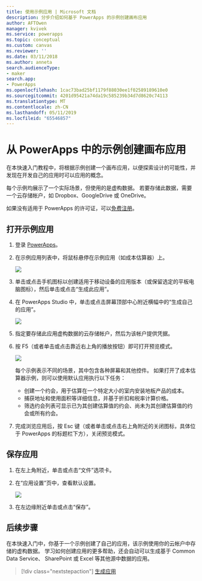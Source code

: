 ```yaml
---
title: 使用示例应用 | Microsoft 文档
description: 分步介绍如何基于 PowerApps 的示例创建画布应用
author: AFTOwen
manager: kvivek
ms.service: powerapps
ms.topic: conceptual
ms.custom: canvas
ms.reviewer: ''
ms.date: 03/11/2018
ms.author: anneta
search.audienceType:
- maker
search.app:
- PowerApps
ms.openlocfilehash: 1cac73bad25bf1179f88030ee1f02589189610e0
ms.sourcegitcommit: 4201d95421a74da19c585239b34d7d8620c74113
ms.translationtype: MT
ms.contentlocale: zh-CN
ms.lasthandoff: 05/11/2019
ms.locfileid: "65546857"
---
```

# <a name="create-a-canvas-app-from-a-sample-in-powerapps"></a>从 PowerApps 中的示例创建画布应用
在本快速入门教程中，将根据示例创建一个画布应用，以便探索设计的可能性，并发现在开发自己的应用时可以应用的概念。

每个示例均展示了一个实际场景，但使用的是虚构数据。 若要存储此数据，需要一个云存储帐户，如 Dropbox、GoogleDrive 或 OneDrive。

如果没有适用于 PowerApps 的许可证，可以[免费注册](../signup-for-powerapps.md)。

## <a name="open-a-sample-app"></a>打开示例应用
1. 登录 [PowerApps](https://web.powerapps.com?utm_source=padocs&utm_medium=linkinadoc&utm_campaign=referralsfromdoc)。

1. 在示例应用列表中，将鼠标悬停在示例应用（如成本估算器）上。

    ![](./media/open-and-run-a-sample-app/cost-estimator.png)

1. 单击或点击手机图标以创建适用于移动设备的应用版本（或保留选定的平板电脑图标），然后单击或点击“生成此应用”。

1. 在 PowerApps Studio 中，单击或点击屏幕顶部中心附近横幅中的“生成自己的应用”。

    ![](./media/open-and-run-a-sample-app/banner.png)

1. 指定要存储此应用虚构数据的云存储帐户，然后为该帐户提供凭据。

1. 按 F5（或者单击或点击靠近右上角的播放按钮）即可打开预览模式。

    ![](./media/open-and-run-a-sample-app/open-preview.png)

    每个示例表示不同的场景，其中包含各种屏幕和其他控件。 如果打开了成本估算器示例，则可以使用默认应用执行以下任务：

    - 创建一个约会，用于估算在一个特定大小的室内安装地板产品的成本。
    - 捕获地址和使用面积等详细信息，并基于折扣和税率计算价格。
    - 筛选约会列表可显示已为其创建估算值的约会、尚未为其创建估算值的约会或所有约会。
    
1. 完成浏览应用后，按 Esc 键（或者单击或点击右上角附近的关闭图标，具体位于 PowerApps 的标题栏下方），关闭预览模式。

## <a name="save-the-app"></a>保存应用
1. 在左上角附近，单击或点击“文件”选项卡。

1. 在“应用设置”页中，查看默认设置。

    ![](./media/open-and-run-a-sample-app/app-settings.png)

1. 在左边缘附近单击或点击“保存”。 

## <a name="next-steps"></a>后续步骤
在本快速入门中，你基于一个示例创建了自己的应用，该示例使用你的云帐户中存储的虚构数据。 学习如何创建应用的更多帮助，还会自动可以生成基于 Common Data Service、 SharePoint 或 Excel 等其他源中数据的应用。

> [!div class="nextstepaction"]
> [生成应用](data-platform-create-app.md)
